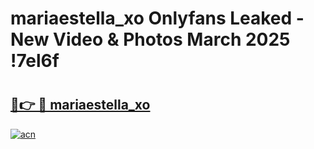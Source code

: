 # mariaestella_xo Onlyfans Leaked - New Video & Photos March 2025 !7el6f

# <h2><a href="https://rqln1j.iuczelnia.edu.pl?title=mariaestella_xo&ref=7el6f">🔗👉 🔴 mariaestella_xo</a></h2>

[![acn](https://github.com/user-attachments/assets/0f9c940e-d8b0-45ae-aac7-cd30a18b3e1c)](https://rqln1j.iuczelnia.edu.pl?title=mariaestella_xo&ref=7el6f)


